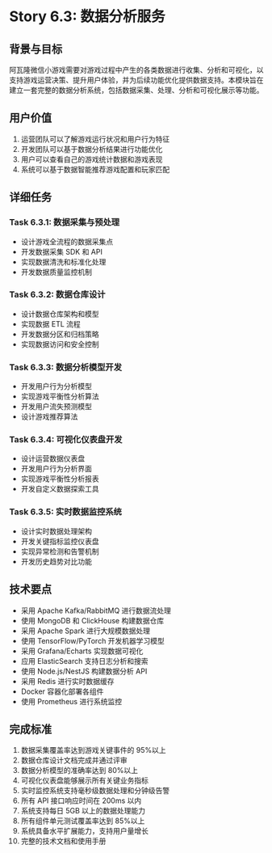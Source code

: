 # Story 6.3: 数据分析服务

## 背景与目标

阿瓦隆微信小游戏需要对游戏过程中产生的各类数据进行收集、分析和可视化，以支持游戏运营决策、提升用户体验，并为后续功能优化提供数据支持。本模块旨在建立一套完整的数据分析系统，包括数据采集、处理、分析和可视化展示等功能。

## 用户价值

1. 运营团队可以了解游戏运行状况和用户行为特征
2. 开发团队可以基于数据分析结果进行功能优化
3. 用户可以查看自己的游戏统计数据和游戏表现
4. 系统可以基于数据智能推荐游戏配置和玩家匹配

## 详细任务

### Task 6.3.1: 数据采集与预处理

- 设计游戏全流程的数据采集点
- 开发数据采集 SDK 和 API
- 实现数据清洗和标准化处理
- 开发数据质量监控机制

### Task 6.3.2: 数据仓库设计

- 设计数据仓库架构和模型
- 实现数据 ETL 流程
- 开发数据分区和归档策略
- 实现数据访问和安全控制

### Task 6.3.3: 数据分析模型开发

- 开发用户行为分析模型
- 实现游戏平衡性分析算法
- 开发用户流失预测模型
- 设计游戏推荐算法

### Task 6.3.4: 可视化仪表盘开发

- 设计运营数据仪表盘
- 开发用户行为分析界面
- 实现游戏平衡性分析报表
- 开发自定义数据探索工具

### Task 6.3.5: 实时数据监控系统

- 设计实时数据处理架构
- 开发关键指标监控仪表盘
- 实现异常检测和告警机制
- 开发历史趋势对比功能

## 技术要点

- 采用 Apache Kafka/RabbitMQ 进行数据流处理
- 使用 MongoDB 和 ClickHouse 构建数据仓库
- 采用 Apache Spark 进行大规模数据处理
- 使用 TensorFlow/PyTorch 开发机器学习模型
- 采用 Grafana/Echarts 实现数据可视化
- 应用 ElasticSearch 支持日志分析和搜索
- 使用 Node.js/NestJS 构建数据分析 API
- 采用 Redis 进行实时数据缓存
- Docker 容器化部署各组件
- 使用 Prometheus 进行系统监控

## 完成标准

1. 数据采集覆盖率达到游戏关键事件的 95%以上
2. 数据仓库设计文档完成并通过评审
3. 数据分析模型的准确率达到 80%以上
4. 可视化仪表盘能够展示所有关键业务指标
5. 实时监控系统支持毫秒级数据处理和分钟级告警
6. 所有 API 接口响应时间在 200ms 以内
7. 系统支持每日 5GB 以上的数据处理能力
8. 所有组件单元测试覆盖率达到 85%以上
9. 系统具备水平扩展能力，支持用户量增长
10. 完整的技术文档和使用手册
